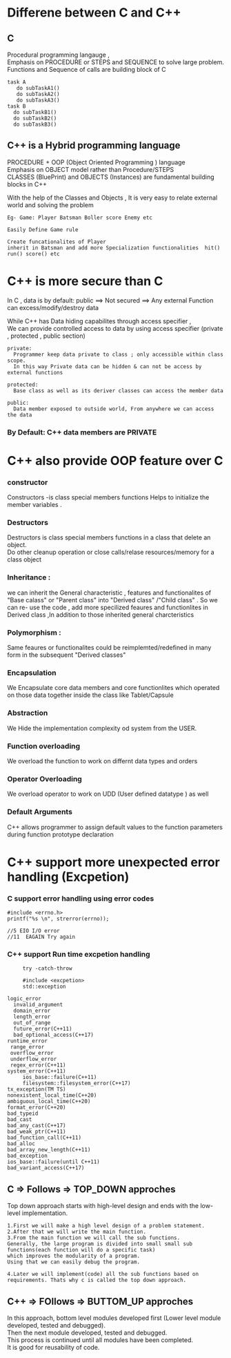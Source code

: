 # Differene between C and C++

## C
Procedural programming langauge ,                                                                                                  
Emphasis on PROCEDURE or STEPS and SEQUENCE to solve large problem.                                                           
Functions and Sequence of calls are  building block of C

```
task A
   do subTaskA1()
   do subTaskA2()
   do subTaskA3()
task B
  do subTaskB1()
  do subTaskB2()
  do subTaskB3()
```

## C++ is a Hybrid programming language 
PROCEDURE + OOP (Object Oriented Programming ) language                                                         
Emphasis on OBJECT model rather than Procedure/STEPS                                                                  
CLASSES (BluePrint) and OBJECTS (Instances) are fundamental building blocks in C++                                            
                                                                                                                              
With the help of the Classes and Objects , It is very easy to relate external world and solving the problem   
```
Eg- Game: Player Batsman Boller score Enemy etc

Easily Define Game rule

Create funcationalites of Player 
inherit in Batsman and add more Specialization functionalities  hit() run() score() etc 
```

# C++ is more secure than C 
  In C , data is by default: public ==> Not secured ==> Any external Function can excess/modify/destroy data                           
  
  While  C++ has Data hiding capabilites through access specifier ,                                       
  We can provide controlled access to data by using access specifier 
  (private , protected , public section)
  
  ```
  private:
    Programmer keep data private to class ; only accessible within class scope. 
    In this way Private data can be hidden & can not be access by external functions
 
 protected:
    Base class as well as its deriver classes can access the member data
 
 public:
    Data member exposed to outside world, From anywhere we can access the data
 
 ```
  ### By Default: C++ data members are PRIVATE  
    
# C++ also provide OOP feature over C

  ### constructor
  Constructors -is class special members functions Helps to initialize the member variables .
  
  ### Destructors
  Destructors is class special members functions in a class that delete an object.                                            
  Do other cleanup operation or close calls/relase resources/memory for a class object
  
  ### Inheritance :
  we can inherit the General characteristic , features and functionalites of "Base calass" or "Parent class" into "Derived class" /"Child class" .  So we can re-   use the code , add more specilized feaures and functionlites in Derived class ,In addition to those inherited general charcteristics 
  
  ### Polymorphism :
  Same feaures or functionalites could be reimplemted/redefined in many form in the subsequent "Derived classes"
  
  ### Encapsulation
  We Encapsulate core data members and core functionlites which operated on those data together inside the class like Tablet/Capsule 
  
  ### Abstraction
  We Hide the implementation complexity od system from the USER.
  
  ### Function overloading
  We overload the function to work on differnt data types and orders 
  
  ### Operator Overloading 
  We overload operator to work on UDD (User defined datatype ) as well
  
  ### Default Arguments
  C++ allows programmer to assign default values to the function parameters during function prototype declaration
  
  
  
# C++ support more unexpected error handling (Excpetion) 

   ### C support error handling using error codes

   ```
   #include <errno.h>
   printf("%s \n", strerror(errno));
   
   //5 EIO I/O error
   //11  EAGAIN Try again
   ```
   ###  C++ support Run time excpetion handling 
 
 ```
      try -catch-throw
 ```
 ```
      #include <excpetion>
      std::exception
      
logic_error
   invalid_argument
   domain_error
   length_error
   out_of_range
   future_error(C++11)
   bad_optional_access(C++17)
runtime_error
  range_error
  overflow_error
  underflow_error
  regex_error(C++11)
system_error(C++11)
      ios_base::failure(C++11)
      filesystem::filesystem_error(C++17)
tx_exception(TM TS)
nonexistent_local_time(C++20)
ambiguous_local_time(C++20)
format_error(C++20)
bad_typeid
bad_cast
bad_any_cast(C++17)
bad_weak_ptr(C++11)
bad_function_call(C++11)
bad_alloc
bad_array_new_length(C++11)
bad_exception
ios_base::failure(until C++11)
bad_variant_access(C++17)

```


## C   => Follows => TOP_DOWN approches

Top down approach starts with high-level design and ends with the low-level implementation.

```
1.First we will make a high level design of a problem statement.
2.After that we will write the main function.
3.From the main function we will call the sub functions.
Generally, the large program is divided into small small sub functions(each function will do a specific task) 
which improves the modularity of a program.
Using that we can easily debug the program.

4.Later we will implement(code) all the sub functions based on requirements. Thats why c is called the top down approach.
```

## C++ => FOllows => BUTTOM_UP approches
In this approach, bottom level modules developed first (Lower level module developed, tested and debugged).         
Then the next module developed, tested and debugged.                          
This process is continued until all modules have been completed.                       
It is good for reusability of code.



  
  
